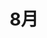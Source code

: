 ---
index: false
title: 8月
feed: false
sitemap: false
timeline: false
article: false
dir:
   order: -8
---